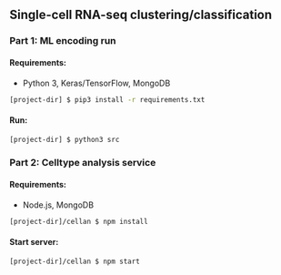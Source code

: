 ## Single-cell RNA-seq clustering/classification

### Part 1: ML encoding run

#### Requirements:

- Python 3, Keras/TensorFlow, MongoDB
```bash
[project-dir] $ pip3 install -r requirements.txt
```

#### Run:

```bash
[project-dir] $ python3 src
```


### Part 2: Celltype analysis service

#### Requirements:

- Node.js, MongoDB
```bash
[project-dir]/cellan $ npm install 
```

#### Start server:
```bash
[project-dir]/cellan $ npm start
```

